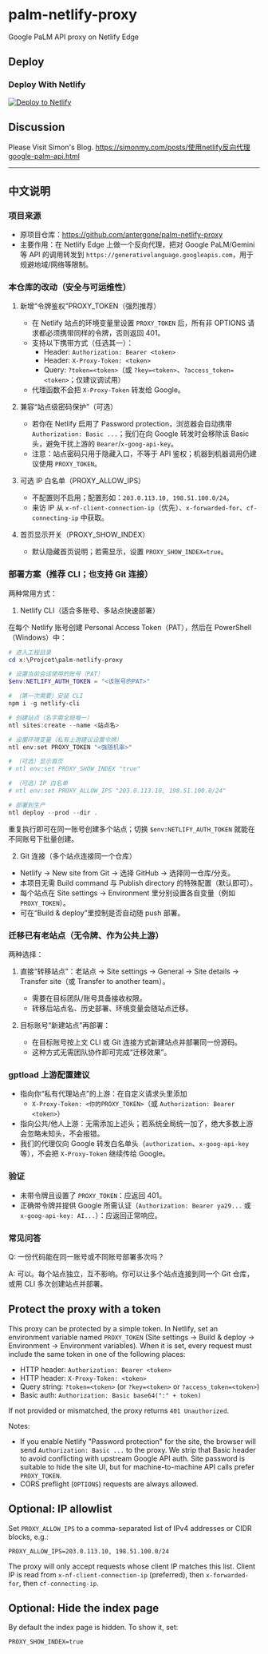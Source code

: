 # palm-netlify-proxy

Google PaLM API proxy on Netlify Edge


## Deploy

### Deploy With Netlify

[![Deploy to Netlify](https://www.netlify.com/img/deploy/button.svg)](https://app.netlify.com/start/deploy?repository=https://github.com/antergone/palm-netlify-proxy)


## Discussion

Please Visit Simon's Blog. https://simonmy.com/posts/使用netlify反向代理google-palm-api.html

---

## 中文说明

### 项目来源

- 原项目仓库：https://github.com/antergone/palm-netlify-proxy
- 主要作用：在 Netlify Edge 上做一个反向代理，把对 Google PaLM/Gemini 等 API 的调用转发到 `https://generativelanguage.googleapis.com`，用于规避地域/网络等限制。

### 本仓库的改动（安全与可运维性）

1) 新增“令牌鉴权”PROXY_TOKEN（强烈推荐）
	- 在 Netlify 站点的环境变量里设置 `PROXY_TOKEN` 后，所有非 OPTIONS 请求都必须携带同样的令牌，否则返回 401。
	- 支持以下携带方式（任选其一）：
	  - Header: `Authorization: Bearer <token>`
	  - Header: `X-Proxy-Token: <token>`
	  - Query: `?token=<token>`（或 `?key=<token>`、`?access_token=<token>`；仅建议调试用）
	- 代理函数不会把 `X-Proxy-Token` 转发给 Google。

2) 兼容“站点级密码保护”（可选）
	- 若你在 Netlify 启用了 Password protection，浏览器会自动携带 `Authorization: Basic ...`；我们在向 Google 转发时会移除该 Basic 头，避免干扰上游的 `Bearer`/`x-goog-api-key`。
	- 注意：站点密码只用于隐藏入口，不等于 API 鉴权；机器到机器调用仍建议使用 `PROXY_TOKEN`。

3) 可选 IP 白名单（PROXY_ALLOW_IPS）
	- 不配置则不启用；配置形如：`203.0.113.10, 198.51.100.0/24`。
	- 来访 IP 从 `x-nf-client-connection-ip`（优先）、`x-forwarded-for`、`cf-connecting-ip` 中获取。

4) 首页显示开关（PROXY_SHOW_INDEX）
	- 默认隐藏首页说明；若需显示，设置 `PROXY_SHOW_INDEX=true`。

### 部署方案（推荐 CLI；也支持 Git 连接）

两种常用方式：

1) Netlify CLI（适合多账号、多站点快速部署）

在每个 Netlify 账号创建 Personal Access Token（PAT），然后在 PowerShell（Windows）中：

```powershell
# 进入工程目录
cd x:\Projcet\palm-netlify-proxy

# 设置当前会话使用的账号（PAT）
$env:NETLIFY_AUTH_TOKEN = "<该账号的PAT>"

# （第一次需要）安装 CLI
npm i -g netlify-cli

# 创建站点（名字需全局唯一）
ntl sites:create --name <站点名>

# 设置环境变量（私有上游建议设置令牌）
ntl env:set PROXY_TOKEN "<强随机串>"

# （可选）显示首页
# ntl env:set PROXY_SHOW_INDEX "true"

# （可选）IP 白名单
# ntl env:set PROXY_ALLOW_IPS "203.0.113.10, 198.51.100.0/24"

# 部署到生产
ntl deploy --prod --dir .
```

重复执行即可在同一账号创建多个站点；切换 `$env:NETLIFY_AUTH_TOKEN` 就能在不同账号下批量创建。

2) Git 连接（多个站点连接同一个仓库）

- Netlify → New site from Git → 选择 GitHub → 选择同一仓库/分支。
- 本项目无需 Build command 与 Publish directory 的特殊配置（默认即可）。
- 每个站点在 Site settings → Environment 里分别设置各自变量（例如 `PROXY_TOKEN`）。
- 可在“Build & deploy”里控制是否自动随 push 部署。

### 迁移已有老站点（无令牌、作为公共上游）

两种选择：

1) 直接“转移站点”：老站点 → Site settings → General → Site details → Transfer site（或 Transfer to another team）。
	- 需要在目标团队/账号具备接收权限。
	- 转移后站点名、历史部署、环境变量会随站点迁移。

2) 目标账号“新建站点”再部署：
	- 在目标账号按上文 CLI 或 Git 连接方式新建站点并部署同一份源码。
	- 这种方式无需团队协作即可完成“迁移效果”。

### gptload 上游配置建议

- 指向你“私有代理站点”的上游：在自定义请求头里添加
  - `X-Proxy-Token: <你的PROXY_TOKEN>`（或 `Authorization: Bearer <token>`）
- 指向公共/他人上游：无需添加上述头；若系统全局统一加了，绝大多数上游会忽略未知头，不会报错。
- 我们的代理仅向 Google 转发白名单头（`authorization`、`x-goog-api-key` 等），不会把 `X-Proxy-Token` 继续传给 Google。

### 验证

- 未带令牌且设置了 `PROXY_TOKEN`：应返回 401。
- 正确带令牌并提供 Google 所需认证（`Authorization: Bearer ya29...` 或 `x-goog-api-key: AI...`）：应返回正常响应。

### 常见问答

Q: 一份代码能在同一账号或不同账号部署多次吗？

A: 可以。每个站点独立，互不影响。你可以让多个站点连接到同一个 Git 仓库，或用 CLI 多次创建站点并部署。

## Protect the proxy with a token

This proxy can be protected by a simple token. In Netlify, set an environment variable named `PROXY_TOKEN` (Site settings → Build & deploy → Environment → Environment variables). When it is set, every request must include the same token in one of the following places:

- HTTP header: `Authorization: Bearer <token>`
- HTTP header: `X-Proxy-Token: <token>`
- Query string: `?token=<token>` (or `?key=<token>` or `?access_token=<token>`)
- Basic auth: `Authorization: Basic base64(":" + token)`

If not provided or mismatched, the proxy returns `401 Unauthorized`.

Notes:
- If you enable Netlify "Password protection" for the site, the browser will send `Authorization: Basic ...` to the proxy. We strip that Basic header to avoid conflicting with upstream Google API auth. Site password is suitable to hide the site UI, but for machine-to-machine API calls prefer `PROXY_TOKEN`.
- CORS preflight (`OPTIONS`) requests are always allowed.

## Optional: IP allowlist

Set `PROXY_ALLOW_IPS` to a comma-separated list of IPv4 addresses or CIDR blocks, e.g.:

```
PROXY_ALLOW_IPS=203.0.113.10, 198.51.100.0/24
```

The proxy will only accept requests whose client IP matches this list. Client IP is read from `x-nf-client-connection-ip` (preferred), then `x-forwarded-for`, then `cf-connecting-ip`.

## Optional: Hide the index page

By default the index page is hidden. To show it, set:

```
PROXY_SHOW_INDEX=true
```

